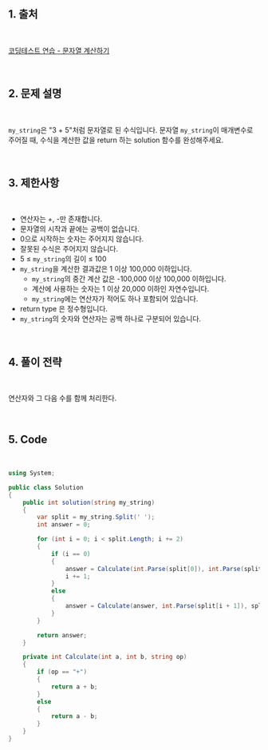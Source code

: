 ## 1. 출처

<br>

[코딩테스트 연습 - 문자열 계산하기](https://school.programmers.co.kr/learn/courses/30/lessons/120902)

<br>

## 2. 문제 설명

<br>

`my_string`은 "3 + 5"처럼 문자열로 된 수식입니다. 문자열 `my_string`이 매개변수로 주어질 때, 수식을 계산한 값을 return 하는 solution 함수를 완성해주세요.

<br>

## 3. 제한사항

<br>

- 연산자는 +, -만 존재합니다.
- 문자열의 시작과 끝에는 공백이 없습니다.
- 0으로 시작하는 숫자는 주어지지 않습니다.
- 잘못된 수식은 주어지지 않습니다.
- 5 ≤ `my_string`의 길이 ≤ 100
- `my_string`을 계산한 결과값은 1 이상 100,000 이하입니다.
    - `my_string`의 중간 계산 값은 -100,000 이상 100,000 이하입니다.
    - 계산에 사용하는 숫자는 1 이상 20,000 이하인 자연수입니다.
    - `my_string`에는 연산자가 적어도 하나 포함되어 있습니다.
- return type 은 정수형입니다.
- `my_string`의 숫자와 연산자는 공백 하나로 구분되어 있습니다.

<br>

## 4. 풀이 전략

<br>
 
연산자와 그 다음 수를 함께 처리한다.

<br>

## 5. Code

<br>

```cs
using System;

public class Solution
{
    public int solution(string my_string)
    {
        var split = my_string.Split(' ');
        int answer = 0;

        for (int i = 0; i < split.Length; i += 2)
        {
            if (i == 0)
            {
                answer = Calculate(int.Parse(split[0]), int.Parse(split[2]), split[1]);
                i += 1;
            }
            else
            {
                answer = Calculate(answer, int.Parse(split[i + 1]), split[i]);
            }
        }

        return answer;
    }

    private int Calculate(int a, int b, string op)
    {
        if (op == "+")
        {
            return a + b;
        }
        else
        {
            return a - b;
        }
    }
}
```